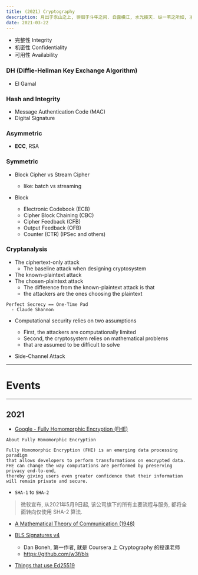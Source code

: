 ```yaml
---
title: (2021) Cryptography
description: 月出于东山之上, 徘徊于斗牛之间. 白露横江, 水光接天. 纵一苇之所如, 凌万顷之茫然.
date: 2021-03-22
---
```


* 完整性 Integrity
* 机密性 Confidentiality
* 可用性 Availability

### DH (Diffie-Hellman Key Exchange Algorithm)

* El Gamal

### Hash and Integrity

* Message Authentication Code (MAC)
* Digital Signature

### Asymmetric

* **ECC**, RSA

### Symmetric

* Block Cipher vs Stream Cipher
  - like: batch vs streaming

* Block
  - Electronic Codebook (ECB)
  - Cipher Block Chaining (CBC)
  - Cipher Feedback (CFB)
  - Output Feedback (OFB)
  - Counter (CTR) (IPSec and others)

### Cryptanalysis

* The ciphertext-only attack
  - The baseline attack when designing cryptosystem
* The known-plaintext attack
* The chosen-plaintext attack
  - The difference from the known-plaintext attack is that
  - the attackers are the ones choosing the plaintext

```
Perfect Secrecy == One-Time Pad
  - Claude Shannon
```

* Computational security relies on two assumptions
  - First, the attackers are computationally limited
  - Second, the cryptosystem relies on mathematical problems
  - that are assumed to be difficult to solve

* Side-Channel Attack

------------------

# Events

------------------

## 2021

* [Google - Fully Homomorphic Encryption (FHE)](https://github.com/google/fully-homomorphic-encryption)

```
About Fully Homomorphic Encryption

Fully Homomorphic Encryption (FHE) is an emerging data processing paradigm
that allows developers to perform transformations on encrypted data.
FHE can change the way computations are performed by preserving privacy end-to-end,
thereby giving users even greater confidence that their information
will remain private and secure.
```

* `SHA-1` to `SHA-2`

> 微软宣布, 从2021年5月9日起, 该公司旗下的所有主要流程与服务, 都将全面转向仅使用 SHA-2 算法.

* [A Mathematical Theory of Communication (1948)](https://en.wikipedia.org/wiki/A_Mathematical_Theory_of_Communication)

* [BLS Signatures v4](https://tools.ietf.org/html/draft-irtf-cfrg-bls-signature-04)
  - Dan Boneh, 第一作者, 就是 Coursera 上 Cryptography 的授课老师
  - https://github.com/w3f/bls

* [Things that use Ed25519](https://ianix.com/pub/ed25519-deployment.html)

